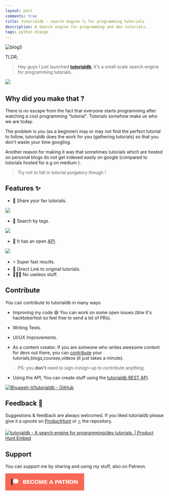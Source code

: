 ```yaml
---
layout: post
comments: true
title: tutorialdb - search engine 🔍 for programming tutorials 
description: A Search engine for programming and dev tutorials.
tags: python django
---
```


![blog5](https://res.cloudinary.com/practicaldev/image/fetch/s--BFFIbV_w--/c_imagga_scale,f_auto,fl_progressive,h_420,q_auto,w_1000/https://res.cloudinary.com/practicaldev/image/fetch/s--o1O8C-0r--/c_imagga_scale%2Cf_auto%2Cfl_progressive%2Ch_420%2Cq_auto%2Cw_1000/https://thepracticaldev.s3.amazonaws.com/i/40l7kpzi0mn6jsofd2u3.png)

TLDR;
> Hey guys I just launched **[tutorialdb](https://tutorialdb-app.herokuapp.com/)**, it's a small scale search engine for programming tutorials.

![](https://media.giphy.com/media/5UA74QOUPJDP7rgzaQ/giphy.gif)

## Why did you make that ?
There is no escape from the fact that everyone starts programming after watching a cool programming "tutorial". Tutorials somehow make us who we are today.

The problem is you (as a beginner) may or may not find the perfect tutorial to follow, tutorialdb does the work for you (gathering tutorials) so that you don't waste your time googling.

Another reason for making it was that sometimes tutorials which are hosted on personal blogs do not get indexed easily on google (compared to tutorials hosted for e.g on medium ).

> Try not to fall in tutorial purgatory though !

## Features ✨
- 🦄 Share your fav tutorials.

![](https://i.imgur.com/ScVuzfC.png)

- 📌 Search by tags.

![](https://i.imgur.com/vYCzytU.png)

- 👷 It has an open [API](https://tutorialdb-app.herokuapp.com/api/).

![](https://i.imgur.com/AKvl1Gl.png)

- ⚡ Super fast results. 
- 🔗 Direct Link to original tutorials.
- 🙅🏽‍♂️ No useless stuff.

## Contribute

You can contribute to tutorialdb in many ways
- Improving my code 😅
You can work on some open issues (btw it's hacktoberfest so feel free to send a lot of PRs).

- Writing Tests.

- UI/UX Improvements.

- As a content creator.
If you are someone who writes awesome content for devs out there, you can [contribute](https://tutorialdb-app.herokuapp.com/contribute) your tutorials,blogs,courses,videos (it just takes a minute).
> PS: you **don't** need to sign-in/sign-up to contribute anything.

- Using the API, 
You can create stuff using the [tutorialdb REST API](https://tutorialb-app.herokuapp.com/api).

[![Bhupesh-V/tutorialdb - GitHub](https://gh-card.dev/repos/Bhupesh-V/tutorialdb.svg)](https://github.com/Bhupesh-V/tutorialdb)

## Feedback 🤗
Suggestions & feedback are always welcomed.
If you liked tutorialdb please give it a upvote on [ProductHunt](https://www.producthunt.com/posts/tutorialdb) or [⭐](https://github.com/Bhupesh-V/tutorialdb) the repository.

<a href="https://www.producthunt.com/posts/tutorialdb?utm_source=badge-featured&utm_medium=badge&utm_souce=badge-tutorialdb" target="_blank"><img src="https://api.producthunt.com/widgets/embed-image/v1/featured.svg?post_id=170249&theme=dark" alt="tutorialdb - A search engine for programming/dev tutorials. | Product Hunt Embed" style="width: 250px; height: 54px;" width="250px" height="54px" /></a>

## Support
You can support me by sharing and using my stuff, also on Patreon.

<a href="https://www.patreon.com/bePatron?u=18082750" target="_blank"><img src="https://raw.githubusercontent.com/Bhupesh-V/Bhupesh-V.github.io/master/images/patreon.png" width="250" height="54"/></a>
